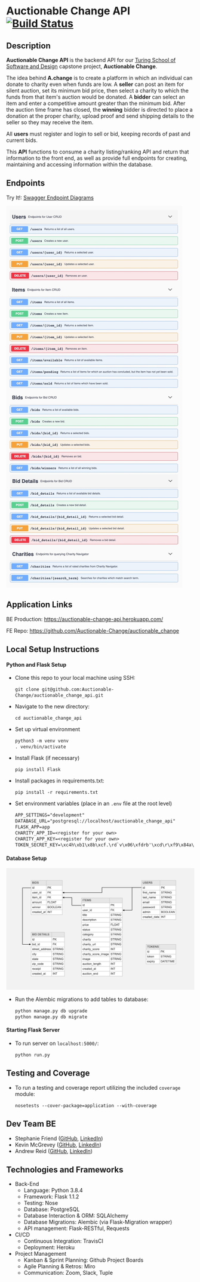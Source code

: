# Auctionable Change API [![Build Status](https://travis-ci.com/Auctionable-Change/auctionable_change_api.svg?branch=master)](https://travis-ci.com/Auctionable-Change/auctionable_change_api)

## Description

**Auctionable Change API** is the backend API for our [Turing School of Software and Design](https://turing.io/) capstone project, **Auctionable Change**.

The idea behind **A.change** is to create a platform in which an individual can donate to charity even when funds are low. A **seller** can post an item for silent auction, set its minimum bid price, then select a charity to which the funds from that item's auction would be donated. A **bidder** can select an item and enter a competitive amount greater than the minimum bid. After the auction time frame has closed, the **winning** bidder is directed to place a donation at the proper charity, upload proof and send shipping details to the seller so they may receive the item.

All **users** must register and login to sell or bid, keeping records of past and current bids. 

This **API** functions to consume a charity listing/ranking API and return that information to the front end, as well as provide full endpoints for creating, maintaining and accessing information within the database.

## Endpoints

Try It!: [Swagger Endpoint Diagrams](https://auctionable-change-api.herokuapp.com/swagger)

![Endpoints](public/swagger_v2.jpg)


## Application Links

BE Production: https://auctionable-change-api.herokuapp.com/


FE Repo: https://github.com/Auctionable-Change/auctionable_change  

## Local Setup Instructions
#### Python and Flask Setup

- Clone this repo to your local machine using SSH:
  ```
  git clone git@github.com:Auctionable-Change/auctionable_change_api.git
  ```
- Navigate to the new directory:
  ```
  cd auctionable_change_api
  ```
- Set up virtual environment
  ```
  python3 -m venv venv
  . venv/bin/activate
  ```
- Install Flask (if necessary)
  ```
  pip install Flask
  ```
- Install packages in requirements.txt:
  ```
  pip install -r requirements.txt
  ```
- Set environment variables (place in an `.env` file at the root level)
  ```
  APP_SETTINGS="development"
  DATABASE_URL="postgresql://localhost/auctionable_change_api"
  FLASK_APP=app
  CHARITY_APP_ID=<register for your own>
  CHARITY_APP_KEY=<register for your own>
  TOKEN_SECRET_KEY=\xc4h\xb1\x8b\xcf.\rd`v\x06\xfdrb'\xcd\r\xf9\x84a\xa0\xb9$>
  ```

#### Database Setup

![Screenshot](public/ac_tables_v3.png)
- Run the Alembic migrations to add tables to database:
  ```
  python manage.py db upgrade
  python manage.py db migrate
  ```

#### Starting Flask Server

- To run server on `localhost:5000/`:
  ```
  python run.py
  ```

## Testing and Coverage
- To run a testing and coverage report utilizing the included `coverage` module:
  ```
  nosetests --cover-package=application --with-coverage
  ```

## Dev Team BE

 - Stephanie Friend ([GitHub](https://github.com/StephanieFriend), [LinkedIn](https://www.linkedin.com/in/s-friend/))
 - Kevin McGrevey ([GitHub](https://github.com/kmcgrevey), [LinkedIn](www.linkedin.com/in/‎kevin-mcgrevey‎-8660958/))
 - Andrew Reid ([GitHub](https://github.com/reid-andrew), [LinkedIn](https://www.linkedin.com/in/reida/))

 ## Technologies and Frameworks

- Back-End
  - Language: Python 3.8.4
  - Framework: Flask 1.1.2
  - Testing: Nose
  - Database: PostgreSQL
  - Database Interaction & ORM: SQLAlchemy
  - Database Migrations: Alembic (via Flask-Migration wrapper)
  - API management: Flask-RESTful, Requests
- CI/CD
  - Continuous Integration: TravisCI
  - Deployment: Heroku
- Project Management
  - Kanban & Sprint Planning: Github Project Boards
  - Agile Planning & Retros: Miro
  - Communication: Zoom, Slack, Tuple
